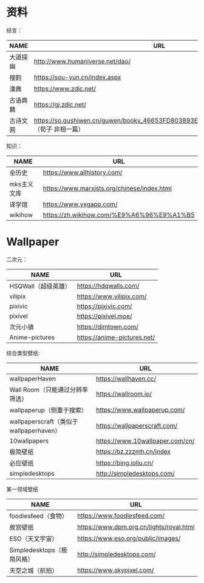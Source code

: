 # 资料

经言：

| NAME | URL |
| ---- | ---- |
| 大道探幽 | http://www.humaniverse.net/dao/ |
| 搜韵 | https://sou-yun.cn/index.aspx |
| 漢典 | https://www.zdic.net/ |
| 古语典籍 | https://gj.zdic.net/ | 
| 古诗文网 | https://so.gushiwen.cn/guwen/bookv_46653FD803893E4F8CA438696816004D.aspx （荀子 非相一篇）|

知识：

| NAME | URL |
| ---- | ---- |
| 全历史 | https://www.allhistory.com/ |
| mks主义文库 | https://www.marxists.org/chinese/index.html |
| 译学馆 | https://www.yxgapp.com/ |
| wikihow | https://zh.wikihow.com/%E9%A6%96%E9%A1%B5 |

# Wallpaper

二次元：

| NAME | URL |
| ---- | ---- |
| HSQWall（超级英雄） | https://hdqwalls.com/ |
| vilipix | https://www.vilipix.com/ |
| pixivic | https://pixivic.com/ |
| pixivel | https://pixivel.moe/ |
| 次元小镇 | https://dimtown.com/ |
| Anime-pictures | https://anime-pictures.net/ |

综合类型壁纸:

| NAME | URL |
| ---- | ---- |
| wallpaperHaven | https://wallhaven.cc/ |
| Wall Room（只能通过分辨率筛选） | https://wallroom.io/ |
| wallpaperup（侧重于搜索） | https://www.wallpaperup.com/ |
| wallpaperscraft（类似于wallpaperhaven） | https://wallpaperscraft.com/ |
| 10wallpapers | https://www.10wallpaper.com/cn/ |
| 极简壁纸 | https://bz.zzzmh.cn/index |
| 必应壁纸 | https://bing.ioliu.cn/ |
| simpledesktops | http://simpledesktops.com/ |

某一领域壁纸

| NAME | URL |
| ---- | ---- |
| foodiesfeed（食物） | https://www.foodiesfeed.com/ |
| 故宫壁纸 | https://www.dpm.org.cn/lights/royal.html |
| ESO（天文宇宙） | https://www.eso.org/public/images/ |
| Simpledesktops（极简风格） | http://simpledesktops.com/ |
| 天空之城（航拍） | https://www.skypixel.com/ |